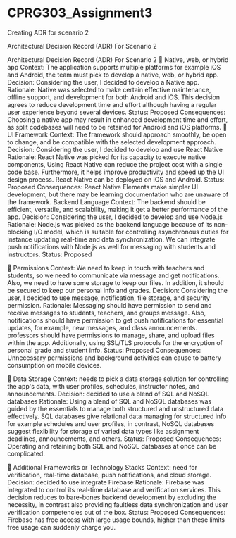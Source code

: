 # CPRG303_Assignment3
Creating ADR for scenario 2


Architectural Decision Record (ADR) For Scenario 2

Architectural Decision Record (ADR) For Scenario 2
	Native, web, or hybrid app
Context: The application supports multiple platforms for example iOS and Android, the team must pick to develop a native, web, or hybrid app.
Decision: Considering the user, I decided to develop a Native app. 
Rationale: Native was selected to make certain effective maintenance, offline support, and development for both Android and iOS. This decision agrees to reduce development time and effort although having a regular user experience beyond several devices. 
Status: Proposed
Consequences: Choosing a native app may result in enhanced development time and effort, as split codebases will need to be retained for Android and iOS platforms.
	UI Framework
Context: The framework should approach smoothly, be open to change, and be compatible with the selected development approach.
Decision: Considering the user, I decided to develop and use React Native
Rationale: React Native was picked for its capacity to execute native components, Using React Native can reduce the project cost with a single code base. Furthermore, it helps improve productivity and speed up the UI design process. React Native can be deployed on iOS and Android.
Status: Proposed
Consequences: React Native Elements make simpler UI development, but there may be learning documentation who are unaware of the framework.
Backend Language
Context: The backend should be efficient, versatile, and scalability, making it get a better performance of the app.
Decision: Considering the user, I decided to develop and use Node.js
Rationale: Node.js was picked as the backend language because of its non-blocking I/O model, which is suitable for controlling asynchronous duties for instance updating real-time and data synchronization. We can integrate push notifications with Node.js as well for messaging with students and instructors.
Status: Proposed

	Permissions
Context: We need to keep in touch with teachers and students, so we need to communicate via message and get notifications. Also, we need to have some storage to keep our files. In addition, it should be secured to keep our personal info and grades.
Decision: Considering the user, I decided to use message, notification, file storage, and security permission.
Rationale: Messaging should have permission to send and receive messages to students, teachers, and groups message. Also, notifications should have permission to get push notifications for essential updates, for example, new messages, and class announcements. professors should have permissions to manage, share, and upload files within the app. Additionally, using SSL/TLS protocols for the encryption of personal grade and student info.
Status: Proposed
Consequences: Unnecessary permissions and background activities can cause to battery consumption on mobile devices.

	Data Storage
Context: needs to pick a data storage solution for controlling the app's data, with user profiles, schedules, instructor notes, and announcements. 
Decision: decided to use a blend of SQL and NoSQL databases
Rationale: Using a blend of SQL and NoSQL databases was guided by the essentials to manage both structured and unstructured data effectively. SQL databases give relational data managing for structured info for example schedules and user profiles, in contrast, NoSQL databases suggest flexibility for storage of varied data types like assignment deadlines, announcements, and others.
Status: Proposed
Consequences: Operating and retaining both SQL and NoSQL databases at once can be complicated.

	Additional Frameworks or Technology Stacks
Context: need for verification, real-time database, push notifications, and cloud storage.
Decision: decided to use integrate Firebase
Rationale: Firebase was integrated to control its real-time database and verification services. This decision reduces to bare-bones backend development by excluding the necessity, in contrast also providing faultless data synchronization and user verification competencies out of the box.
Status: Proposed
Consequences: Firebase has free access with large usage bounds, higher than these limits free usage can suddenly charge you.

